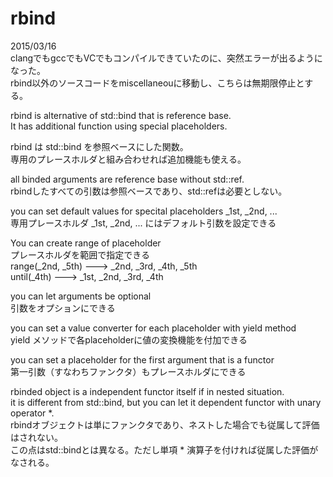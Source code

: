 rbind
=====
2015/03/16  
clangでもgccでもVCでもコンパイルできていたのに、突然エラーが出るようになった。  
rbind以外のソースコードをmiscellaneouに移動し、こちらは無期限停止とする。  

rbind is alternative of std::bind that is reference base.  
It has additional function using special placeholders.

rbind は std::bind を参照ベースにした関数。  
専用のプレースホルダと組み合わせれば追加機能も使える。

  all binded arguments are reference base without std::ref.  
  rbindしたすべての引数は参照ベースであり、std::refは必要としない。

  you can set default values for specital placeholders _1st, _2nd, ...  
  専用プレースホルダ _1st, _2nd, ... にはデフォルト引数を設定できる
  
  You can create range of placeholder  
  プレースホルダを範囲で指定できる  
    range(_2nd, _5th)      --->    _2nd, _3rd, _4th, _5th  
    until(_4th)      --->    _1st, _2nd, _3rd, _4th  

  you can let arguments be optional  
  引数をオプションにできる

  you can set a value converter for each placeholder with yield method  
  yield メソッドで各placeholderに値の変換機能を付加できる

  you can set a placeholder for the first argument that is a functor  
  第一引数（すなわちファンクタ）もプレースホルダにできる

  rbinded object is a independent functor itself if in nested situation.  
  it is different from std::bind, but you can let it dependent functor with unary operator *.  
  rbindオブジェクトは単にファンクタであり、ネストした場合でも従属して評価はされない。  
  この点はstd::bindとは異なる。ただし単項 * 演算子を付ければ従属した評価がなされる。

